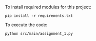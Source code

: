 To install required modules for this project:

```
pip install -r requirements.txt
```

To execute the code:

```
python src/main/assignment_1.py
```
